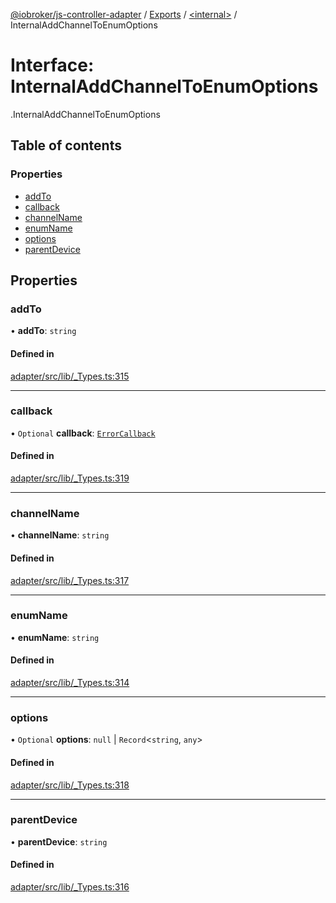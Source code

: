[@iobroker/js-controller-adapter](../README.md) / [Exports](../modules.md) / [<internal\>](../modules/internal_.md) / InternalAddChannelToEnumOptions

# Interface: InternalAddChannelToEnumOptions

[<internal>](../modules/internal_.md).InternalAddChannelToEnumOptions

## Table of contents

### Properties

- [addTo](internal_.InternalAddChannelToEnumOptions.md#addto)
- [callback](internal_.InternalAddChannelToEnumOptions.md#callback)
- [channelName](internal_.InternalAddChannelToEnumOptions.md#channelname)
- [enumName](internal_.InternalAddChannelToEnumOptions.md#enumname)
- [options](internal_.InternalAddChannelToEnumOptions.md#options)
- [parentDevice](internal_.InternalAddChannelToEnumOptions.md#parentdevice)

## Properties

### addTo

• **addTo**: `string`

#### Defined in

[adapter/src/lib/_Types.ts:315](https://github.com/ioBroker/ioBroker.js-controller/blob/f8686615/packages/adapter/src/lib/_Types.ts#L315)

___

### callback

• `Optional` **callback**: [`ErrorCallback`](../modules/internal_.md#errorcallback)

#### Defined in

[adapter/src/lib/_Types.ts:319](https://github.com/ioBroker/ioBroker.js-controller/blob/f8686615/packages/adapter/src/lib/_Types.ts#L319)

___

### channelName

• **channelName**: `string`

#### Defined in

[adapter/src/lib/_Types.ts:317](https://github.com/ioBroker/ioBroker.js-controller/blob/f8686615/packages/adapter/src/lib/_Types.ts#L317)

___

### enumName

• **enumName**: `string`

#### Defined in

[adapter/src/lib/_Types.ts:314](https://github.com/ioBroker/ioBroker.js-controller/blob/f8686615/packages/adapter/src/lib/_Types.ts#L314)

___

### options

• `Optional` **options**: ``null`` \| `Record`<`string`, `any`\>

#### Defined in

[adapter/src/lib/_Types.ts:318](https://github.com/ioBroker/ioBroker.js-controller/blob/f8686615/packages/adapter/src/lib/_Types.ts#L318)

___

### parentDevice

• **parentDevice**: `string`

#### Defined in

[adapter/src/lib/_Types.ts:316](https://github.com/ioBroker/ioBroker.js-controller/blob/f8686615/packages/adapter/src/lib/_Types.ts#L316)
